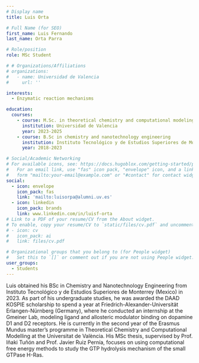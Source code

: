 ```yaml
---
# Display name
title: Luis Orta

# Full Name (for SEO)
first_name: Luis Fernando
last_name: Orta Parra

# Role/position
role: MSc Student

# # Organizations/Affiliations
# organizations:
#   - name: Universidad de Valencia
#     url: ''

interests:
  - Enzymatic reaction mechanisms

education:
  courses:
    - course: M.Sc. in theoretical chemistry and computational modeling
      institution: Universidad de Valencia
      year: 2023-2025
    - course: B.Sc in chemistry and nanotechnology engineering
      institution: Instituto Tecnológico y de Estudios Superiores de Monterrey
      year: 2018-2023

# Social/Academic Networking
# For available icons, see: https://docs.hugoblox.com/getting-started/page-builder/#icons
#   For an email link, use "fas" icon pack, "envelope" icon, and a link in the
#   form "mailto:your-email@example.com" or "#contact" for contact widget.
social:
  - icon: envelope
    icon_pack: fas
    link: 'mailto:luisorpa@alumni.uv.es'
  - icon: linkedin
    icon_pack: brands
    link: www.linkedin.com/in/luisf-orta
# Link to a PDF of your resume/CV from the About widget.
# To enable, copy your resume/CV to `static/files/cv.pdf` and uncomment the lines below.
# - icon: cv
#   icon_pack: ai
#   link: files/cv.pdf

# Organizational groups that you belong to (for People widget)
#   Set this to `[]` or comment out if you are not using People widget.
user_groups:
  - Students
---
```


Luis obtained his BSc in Chemistry and Nanotechnology Engineering from Instituto Tecnológico y de Estudios Superiores de Monterrey (Mexico) in 2023. As part of his undergraduate studies, he was awarded the DAAD KOSPIE scholarship to spend a year at Friedrich-Alexander-Universität Erlangen-Nürnberg (Germany), where he conducted an internship at the Gmeiner Lab, modeling ligand and allosteric modulator binding on dopamine D1 and D2 receptors. He is currently in the second year of the Erasmus Mundus master’s programme in Theoretical Chemistry and Computational Modelling at the Universitat de València. His MSc thesis, supervised by Prof. Iñaki Tuñón and Prof. Javier Ruiz Pernía, focuses on using computational free energy methods to study the GTP hydrolysis mechanism of the small GTPase H-Ras.
